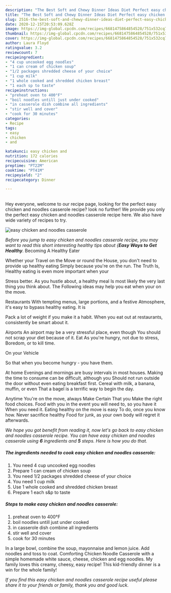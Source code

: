 ```yaml
---
description: "The Best Soft and Chewy Dinner Ideas Diet Perfect easy chicken and noodles casserole"
title: "The Best Soft and Chewy Dinner Ideas Diet Perfect easy chicken and noodles casserole"
slug: 2516-the-best-soft-and-chewy-dinner-ideas-diet-perfect-easy-chicken-and-noodles-casserole
date: 2020-12-15T20:53:09.628Z
image: https://img-global.cpcdn.com/recipes/6681475864854528/751x532cq70/easy-chicken-and-noodles-casserole-recipe-main-photo.jpg
thumbnail: https://img-global.cpcdn.com/recipes/6681475864854528/751x532cq70/easy-chicken-and-noodles-casserole-recipe-main-photo.jpg
cover: https://img-global.cpcdn.com/recipes/6681475864854528/751x532cq70/easy-chicken-and-noodles-casserole-recipe-main-photo.jpg
author: Laura Floyd
ratingvalue: 3.2
reviewcount: 7
recipeingredient:
- "4 cup uncooked egg noodles"
- "1 can cream of chicken soup"
- "1/2 packages shredded cheese of your choice"
- "1 cup milk"
- "1 whole cooked and shredded chicken breast"
- "1 each sp to taste"
recipeinstructions:
- "preheat oven to 400°F"
- "boil noodles untill just under cooked"
- "in casserole dish combine all ingredients"
- "stir well and cover"
- "cook for 30 minutes"
categories:
- Recipe
tags:
- easy
- chicken
- and

katakunci: easy chicken and 
nutrition: 172 calories
recipecuisine: American
preptime: "PT22M"
cooktime: "PT41M"
recipeyield: "2"
recipecategory: Dinner

---
```

<br>
Hey everyone, welcome to our recipe page, looking for the perfect easy chicken and noodles casserole recipe? look no further! We provide you only the perfect easy chicken and noodles casserole recipe here. We also have wide variety of recipes to try.
<br>


![easy chicken and noodles casserole](https://img-global.cpcdn.com/recipes/6681475864854528/751x532cq70/easy-chicken-and-noodles-casserole-recipe-main-photo.jpg)

<i>Before you jump to easy chicken and noodles casserole recipe, you may want to read this short interesting healthy tips about {<strong>Easy Ways to Get Healthy</strong>.</i>
Becoming A Healthy Eater

Whether your Travel on the Move or round the
House, you don't need to provide up healthy eating
Simply because you're on the run. The Truth Is,
Healthy eating is even more important when your



Stress better. As you hustle about, a healthy meal
Is most likely the very last thing you think about. The
Following ideas may help you eat when your on the move.

Restaurants
With tempting menus, large portions, and a festive
Atmosphere, it's easy to bypass healthy eating. It is 

Pack a lot of weight if you make it a habit.
When you eat out at restaurants, consistently be smart
about it.

Airports
An airport may be a very stressful place, even though 
You should not scrap your diet because of it. Eat
As you're hungry, not due to stress,
Boredom, or to kill time.

On your Vehicle 

So that when you become hungry - you have them.

At home
Evenings and mornings are busy intervals in most houses.
Making the time to consume can be difficult, although you
Should not run outside the door without even eating breakfast
first. Cereal with milk, a banana, muffin, or even
That a bagel is a terrific way to begin the day.

Anytime You're on the move, always Make Certain That you
Make the right food choices. 
Food with you in the event you will need to, so you have it
When you need it. Eating healthy on the move is easy
To do, once you know how. Never sacrifice healthy
Food for junk, as your own body will regret it afterwards.


<i>We hope you got benefit from reading it, now let's go back to easy chicken and noodles casserole recipe. You can have easy chicken and noodles casserole using <strong>6</strong> ingredients and <strong>5</strong> steps. Here is how you do that.
</i>

##### The ingredients needed to cook easy chicken and noodles casserole:

1. You need 4 cup uncooked egg noodles
1. Prepare 1 can cream of chicken soup
1. You need 1/2 packages shredded cheese of your choice
1. You need 1 cup milk
1. Use 1 whole cooked and shredded chicken breast
1. Prepare 1 each s&amp;p to taste


##### Steps to make easy chicken and noodles casserole:

1. preheat oven to 400°F
1. boil noodles untill just under cooked
1. in casserole dish combine all ingredients
1. stir well and cover
1. cook for 30 minutes


In a large bowl, combine the soup, mayonnaise and lemon juice. Add noodles and toss to coat. Comforting Chicken Noodle Casserole with a simple homemade white sauce, cheese, chicken and egg noodles. My family loves this creamy, cheesy, easy recipe! This kid-friendly dinner is a win for the whole family! 

<i>If you find this easy chicken and noodles casserole recipe useful please share it to your friends or family, thank you and good luck.</i>
